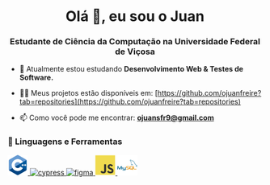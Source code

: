 <h1 align="center">Olá 👋, eu sou o Juan</h1>
<h3 align="center">Estudante de Ciência da Computação na Universidade Federal de Viçosa</h3>

- 🌱 Atualmente estou estudando **Desenvolvimento Web & Testes de Software.**

- 👨‍💻 Meus projetos estão disponíveis em: [https://github.com/ojuanfreire?tab=repositories](https://github.com/ojuanfreire?tab=repositories)

- 📫 Como você pode me encontrar: **ojuansfr9@gmail.com**

<h3 align="left">🔨 Linguagens e Ferramentas</h3>
<p align="left"> <a href="https://www.w3schools.com/cpp/" target="_blank" rel="noreferrer"> <img src="https://raw.githubusercontent.com/devicons/devicon/master/icons/cplusplus/cplusplus-original.svg" alt="cplusplus" width="40" height="40"/> </a> <a href="https://www.cypress.io" target="_blank" rel="noreferrer"> <img src="https://raw.githubusercontent.com/simple-icons/simple-icons/6e46ec1fc23b60c8fd0d2f2ff46db82e16dbd75f/icons/cypress.svg" alt="cypress" width="40" height="40"/> </a> <a href="https://www.figma.com/" target="_blank" rel="noreferrer"> <img src="https://www.vectorlogo.zone/logos/figma/figma-icon.svg" alt="figma" width="40" height="40"/> </a> <a href="https://developer.mozilla.org/en-US/docs/Web/JavaScript" target="_blank" rel="noreferrer"> <img src="https://raw.githubusercontent.com/devicons/devicon/master/icons/javascript/javascript-original.svg" alt="javascript" width="40" height="40"/> </a> <a href="https://www.mysql.com/" target="_blank" rel="noreferrer"> <img src="https://raw.githubusercontent.com/devicons/devicon/master/icons/mysql/mysql-original-wordmark.svg" alt="mysql" width="40" height="40"/> </a> </p>
